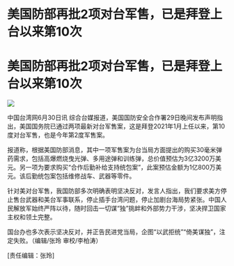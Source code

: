 # 美国防部再批2项对台军售，已是拜登上台以来第10次

# 美国防部再批2项对台军售，已是拜登上台以来第10次

![](https://inews.gtimg.com/newsapp_bt/0/15810505834/1000)

中国台湾网6月30日讯
综合台媒报道，美国国防安全合作署29日晚间发布声明指出，美国国务院已通过两项最新对台军售案，这是拜登2021年1月上任以来，第10度对台军售，也是今年第2度军售案。

报道称，根据美国防部消息，其中一项军售案为台当局方面提出的购买30毫米弹药需求，包括高爆燃烧曳光弹、多用途弹和训练弹，总价值预估为3亿3200万美元。另一项为要求购买“合作后勤补给支持统包案”，此案预估金额为1亿800万美元。该后勤统包案包括维修战车、武器等零件。

针对美对台军售，我国防部多次明确表明坚决反对，发言人指出，我们要求美方停止售台武器和美台军事联系，停止插手台湾问题，停止加剧台海局势紧张。中国人民解放军始终严阵以待，随时回击一切谋“独”挑衅和外部势力干涉，坚决捍卫国家主权和领土完整。

国台办也多次表示坚决反对，并正告民进党当局，企图“以武拒统”“倚美谋独”，注定失败。（编辑/张玲 审校/李柏涛）

[责任编辑：张玲]

